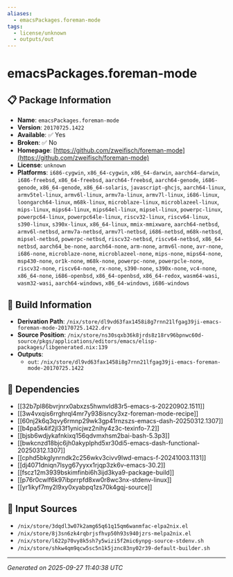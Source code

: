 ```yaml
---
aliases:
  - emacsPackages.foreman-mode
tags:
  - license/unknown
  - outputs/out
---
```


# emacsPackages.foreman-mode

## 📋 Package Information

- **Name**: `emacsPackages.foreman-mode`
- **Version**: `20170725.1422`
- **Available**: ✅ Yes
- **Broken**: ✅ No
- **Homepage**: [https://github.com/zweifisch/foreman-mode](https://github.com/zweifisch/foreman-mode)
- **License**: `unknown`
- **Platforms**: `i686-cygwin`, `x86_64-cygwin`, `x86_64-darwin`, `aarch64-darwin`, `i686-freebsd`, `x86_64-freebsd`, `aarch64-freebsd`, `aarch64-genode`, `i686-genode`, `x86_64-genode`, `x86_64-solaris`, `javascript-ghcjs`, `aarch64-linux`, `armv5tel-linux`, `armv6l-linux`, `armv7a-linux`, `armv7l-linux`, `i686-linux`, `loongarch64-linux`, `m68k-linux`, `microblaze-linux`, `microblazeel-linux`, `mips-linux`, `mips64-linux`, `mips64el-linux`, `mipsel-linux`, `powerpc-linux`, `powerpc64-linux`, `powerpc64le-linux`, `riscv32-linux`, `riscv64-linux`, `s390-linux`, `s390x-linux`, `x86_64-linux`, `mmix-mmixware`, `aarch64-netbsd`, `armv6l-netbsd`, `armv7a-netbsd`, `armv7l-netbsd`, `i686-netbsd`, `m68k-netbsd`, `mipsel-netbsd`, `powerpc-netbsd`, `riscv32-netbsd`, `riscv64-netbsd`, `x86_64-netbsd`, `aarch64_be-none`, `aarch64-none`, `arm-none`, `armv6l-none`, `avr-none`, `i686-none`, `microblaze-none`, `microblazeel-none`, `mips-none`, `mips64-none`, `msp430-none`, `or1k-none`, `m68k-none`, `powerpc-none`, `powerpcle-none`, `riscv32-none`, `riscv64-none`, `rx-none`, `s390-none`, `s390x-none`, `vc4-none`, `x86_64-none`, `i686-openbsd`, `x86_64-openbsd`, `x86_64-redox`, `wasm64-wasi`, `wasm32-wasi`, `aarch64-windows`, `x86_64-windows`, `i686-windows`

## 🔧 Build Information

- **Derivation Path**: `/nix/store/dl9vd63fax1458i8g7rnn21lfgag39ji-emacs-foreman-mode-20170725.1422.drv`
- **Source Position**: `/nix/store/ns30sqxb36k8jrds8z18rv96bpnwc60d-source/pkgs/applications/editors/emacs/elisp-packages/libgenerated.nix:139`
- **Outputs**:
  - `out`:  `/nix/store/dl9vd63fax1458i8g7rnn21lfgag39ji-emacs-foreman-mode-20170725.1422`

## 🔗 Dependencies

- [[32b7pl86bvrjnrx0abxzs5hwnvld83r5-emacs-s-20220902.1511]]
- [[3w4vxqis6rrghrql4mr7y938isncy3xz-foreman-mode-recipe]]
- [[60nj2k6q3qvy6rmnp29wk3gp41rnzszs-emacs-dash-20250312.1307]]
- [[b4pa5k4if2jl33f1ynicjwz2nihy4z3c-texinfo-7.2]]
- [[bjsb6wdjykafnkixq156qdvmxhsm2bai-bash-5.3p3]]
- [[bwkcnzd18bjc6jh0akyplphd5xr30di5-emacs-dash-functional-20250312.1307]]
- [[cphd5bkglynrndk2c256wkv3civv9lwd-emacs-f-20241003.1131]]
- [[dj4071dniqn7lsyg67yyxx1rjqp3zk6v-emacs-30.2]]
- [[fscz12m3939bskimfinbi6h3ijd3kya9-package-build]]
- [[p76r0cwlf6k97ibprrpfd8xw0r8wc3nx-stdenv-linux]]
- [[yr1ikyf7my2l9xy0xyabpq1zs70k4gqj-source]]

## 📁 Input Sources

- `/nix/store/3dqdl3w07k2amg65q61q15qm6wanmfac-elpa2nix.el`
- `/nix/store/8j3sn6zk4rqbrjsfhvp50h93s940jzrs-melpa2nix.el`
- `/nix/store/l622p70vy8k5sh7y5wizi5f2mic6ynpg-source-stdenv.sh`
- `/nix/store/shkw4qm9qcw5sc5n1k5jznc83ny02r39-default-builder.sh`

---
*Generated on 2025-09-27 11:40:38 UTC*
